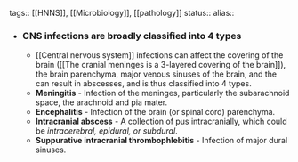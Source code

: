 tags:: [[HNNS]], [[Microbiology]], [[pathology]] 
status::
alias::

- ### CNS infections are broadly classified into 4 types
	- [[Central nervous system]] infections can affect the covering of the brain ([[The cranial meninges is a 3-layered covering of the brain]]), the brain parenchyma, major venous sinuses of the brain, and the can result in abscesses, and is thus classified into 4 types.
	- **Meningitis** - Infection of the meninges, particularly the subarachnoid space, the arachnoid and pia mater.
	- **Encephalitis** - Infection of the brain (or spinal cord) parenchyma.
	- **Intracranial abscess** - A collection of pus intracranially, which could be *intracerebral, epidural, or subdural*.
	- **Suppurative intracranial thrombophlebitis** - Infection of major dural sinuses.